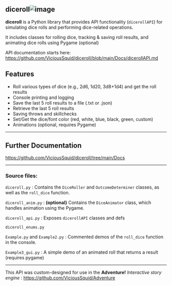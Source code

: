 ## diceroll![image](https://github.com/ViciousSquid/diceroll/assets/161540961/86d8abe9-3153-4cbc-b3d9-0c4b1b20c166)



**diceroll** is a Python library that provides API functionality (`dicerollAPI`) for simulating dice rolls and performing dice-related operations. 

It includes classes for rolling dice, tracking & saving roll results, and animating dice rolls using Pygame (optional)

API documentation starts here: https://github.com/ViciousSquid/diceroll/blob/main/Docs/dicerollAPI.md

## Features

- Roll various types of dice (e.g., 2d6, 1d20, 3d8+1d4) and get the roll results
- Console printing and logging
- Save the last 5 roll results to a file (.txt or .json)
- Retrieve the last 5 roll results
- Saving throws and skillchecks
- Set/Get the dice/font color (red, white, blue, black, green, custom)
- Animations (optional, requires Pygame)
____

## Further Documentation

https://github.com/ViciousSquid/diceroll/tree/main/Docs
____
### Source files:


`diceroll.py` : Contains the `DiceRoller` and `OutcomeDeterminer` classes, as well as the `roll_dice` function.

`diceroll_anim.py` : **(optional)** Contains the `DiceAnimator` class, which handles animation using the Pygame.

`diceroll_api.py` : Exposes `dicerollAPI` classes and defs

`diceroll_enums.py` 

`Example.py` and `Example2.py` : Commented demos of the `roll_dice` function in the console. 

`Example3_gui.py` : A simple demo of an animated roll that returns a result (requires pygame)

____

This API was custom-designed for use in the **Adventure!** *Interactive story engine* : https://github.com/ViciousSquid/Adventure
